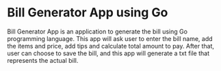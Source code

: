 # Bill Generator App using Go     

Bill Generator App is an application to generate the bill using Go programming language. This app will ask user to enter the bill name, add the items and price, add tips and calculate total amount to pay. After that, user can choose to save the bill, and this app will generate a txt file that represents the actual bill.   